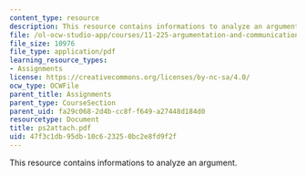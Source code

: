 ```yaml
---
content_type: resource
description: This resource contains informations to analyze an argument.
file: /ol-ocw-studio-app/courses/11-225-argumentation-and-communication-fall-2006/47f3c1db95db10c623250bc2e8fd9f2f_ps2attach.pdf
file_size: 10976
file_type: application/pdf
learning_resource_types:
- Assignments
license: https://creativecommons.org/licenses/by-nc-sa/4.0/
ocw_type: OCWFile
parent_title: Assignments
parent_type: CourseSection
parent_uid: fa29c068-2d4b-cc8f-f649-a27448d184d0
resourcetype: Document
title: ps2attach.pdf
uid: 47f3c1db-95db-10c6-2325-0bc2e8fd9f2f
---
```

This resource contains informations to analyze an argument.